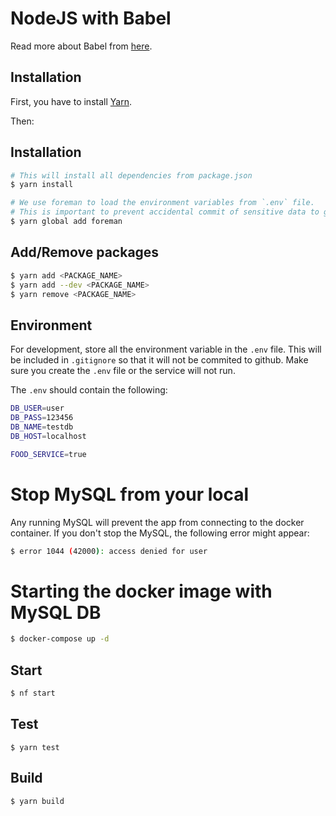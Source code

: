 # NodeJS with Babel
Read more about Babel from [here](https://babeljs.io/).
## Installation

First, you have to install [Yarn](https://yarnpkg.com/lang/en/docs/install/).

Then:
## Installation

```bash
# This will install all dependencies from package.json
$ yarn install

# We use foreman to load the environment variables from `.env` file.
# This is important to prevent accidental commit of sensitive data to github
$ yarn global add foreman
```

## Add/Remove packages

```bash
$ yarn add <PACKAGE_NAME>
$ yarn add --dev <PACKAGE_NAME>
$ yarn remove <PACKAGE_NAME>
```
## Environment

For development, store all the environment variable in the `.env` file. This will be included in `.gitignore` so that it will not be commited to github.
Make sure you create the `.env` file or the service will not run.

The `.env` should contain the following:
```bash
DB_USER=user
DB_PASS=123456
DB_NAME=testdb
DB_HOST=localhost

FOOD_SERVICE=true
```

# Stop MySQL from your local
Any running MySQL will prevent the app from connecting to the docker container.
If you don't stop the MySQL, the following error might appear:
```bash
$ error 1044 (42000): access denied for user
```

# Starting the docker image with MySQL DB
```bash
$ docker-compose up -d
```

## Start

```bash
$ nf start
```

## Test

```
$ yarn test
```

## Build

```
$ yarn build
```
